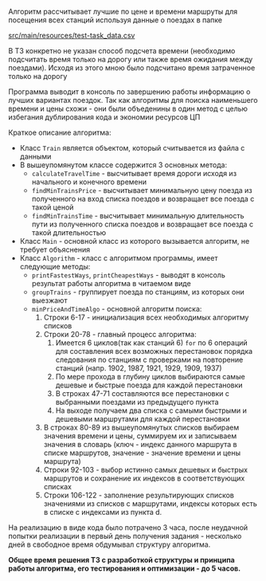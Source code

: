 Алгоритм рассчитывает лучшие по цене и времени маршруты для посещения всех станций используя данные о поездах в папке

[src/main/resources/test-task_data.csv]()

В ТЗ конкретно не указан способ подсчета времени (необходимо подсчитать время только на дорогу или также время ожидания между поездами). Исходя из этого мною было подсчитано время затраченное только на дорогу

Программа выводит в консоль по завершению работы информацию о лучших вариантах поездок. Так как алгоритмы для поиска наименьшего времени и цены схожи - они были объеденины в один метод с целью избегания дублирования кода и экономии ресурсов ЦП 

Краткое описание алгоритма:

* Класс `Train` является объектом, который считывается из файла с данными
* В вышеупомянутом классе содержится 3 основных метода:
  * `calculateTravelTime` - высчитывает время дороги исходя из начального и конечного времени 
  * `findMinTrainsPrice` - высчитывает минимальную цену поезда из полученного на вход списка поездов и возвращает все поезда с такой ценой
  * `findMinTrainsTime` - высчитывает минимальную длительность пути из полученного списка поездов и возвращает все поезда с такой длительностью
* Класс `Main` - основной класс из которого вызывается алгоритм, не требует объяснения
* Класс `Algorithm` - класс с алгоритмом программы, имеет следующие методы:
  * `printFastestWays`, `printCheapestWays` - выводят в консоль результат работы алгоритма в читаемом виде
  * `groupTrains` - группирует поезда по станциям, из которых они выезжают
  * `minPriceAndTimeAlgo` - основной алгоритм поиска:
    1. Строки 6-17 - инициализация всех необходимых алгоритму списков 
    2. Строки 20-78 - главный процесс алгоритма:
       1. Имеется 6 циклов(так как станций 6) `for` по 6 операций для составления всех возможных перестановок порядка следования по станциям с проверками на повторение станций (напр. 1902, 1987, 1921, 1929, 1909, 1937)
       2. По мере прохода в глубину циклов выбираются самые дешевые и быстрые поезда для каждой перестановки
       3. В строках 47-71 составляются все перестановки с выбранными поездами из предыдущего пункта
       4. На выходе получаем два списка с самыми быстрыми и дешевыми маршрутами для каждой перестановки
    3. В строках 80-89 из вышеупомянутых списков выбираем значения времени и цены, суммируем их и записываем значения в словарь (ключ - индекс данного маршрута в списке маршрутов, значение - значение времени и цены маршрута)
    4. Строки 92-103 - выбор истинно самых дешевых и быстрых маршрутов и сохранение их индексов в соответствующих списках 
    5. Строки 106-122 - заполнение результирующих списков значениями из списков с маршрутами, индексы которых есть в списке с индексами из пункта d.


На реализацию в виде кода было потрачено 3 часа, после неудачной попытки реализации в первый день получения задания - несколько дней в свободное время обдумывал структуру алгоритма.

**Общее время решения ТЗ с разработкой структуры и принципа работы алгоритма, его тестирования и оптимизации - до 5 часов.** 

